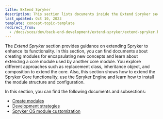 ```yaml
---
title: Extend Spryker
description: This section lists documents inside the Extend Spryker section.
last_updated: Oct 10, 2023
template: concept-topic-template
redirect_from:
  - /docs/scos/dev/back-end-development/extend-spryker/extend-spryker.html
---
```


The *Extend Spryker* section provides guidance on extending Spryker to enhance its functionality. In this section, you can find documents about creating modules for encapsulating new concepts and learn about extending a core module used by another core module. You explore different approaches such as replacement class, inheritance object, and composition to extend the core. Also, this section shows how to extend the Spryker Core functionality, use the Spryker Engine and learn how to install the module structure and configuration.

In this section, you can find the following documents and subsections:
* [Create modules](/docs/dg/dev/backend-development/extend-spryker/create-modules.html)
* [Development strategies](/docs/dg/dev/backend-development/extend-spryker/development-strategies.html)
* [Spryker OS module customization](/docs/dg/dev/backend-development/extend-spryker/spryker-os-module-customisation/spryker-os-module-customisation.html)
